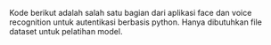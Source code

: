 Kode berikut adalah salah satu bagian dari aplikasi face dan voice recognition untuk autentikasi berbasis python. Hanya dibutuhkan file dataset untuk pelatihan model. 

